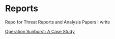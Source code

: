 # Reports
Repo for Threat Reports and Analysis Papers I write

[Operation Sunburst: A Case Study](https://github.com/Argonyte/Reports/blob/main/Operation%20Sunburst.pdf)
